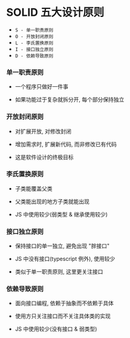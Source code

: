 # SOLID 五大设计原则

- `S - 单一职责原则`
- `O - 开放封闭原则`
- `L - 李氏置换原则`
- `I - 接口独立原则`
- `D - 依赖导致原则`

### 单一职责原则

- 一个程序只做好一件事

- 如果功能过于复杂就拆分开, 每个部分保持独立

### 开放封闭原则

- 对扩展开放, 对修改封闭

- 增加需求时, 扩展新代码, 而非修改已有代码

- 这是软件设计的终极目标

### 李氏置换原则

- 子类能覆盖父类

- 父类能出现的地方子类就能出现

- JS 中使用较少(弱类型 & 继承使用较少)

### 接口独立原则

- 保持接口的单一独立, 避免出现 "胖接口"

- JS 中没有接口(typescript 例外), 使用较少

- 类似于单一职责原则, 这里更关注接口

### 依赖导致原则

- 面向接口编程, 依赖于抽象而不依赖于具体

- 使用方只关注接口而不关注具体类的实现

- JS 中使用较少(没有接口 & 弱类型)